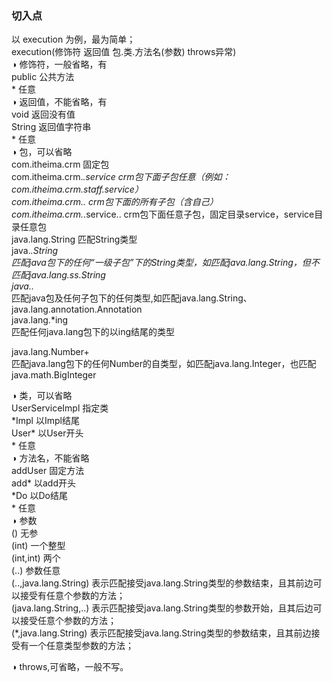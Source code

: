 ### 切入点  
以 execution  为例，最为简单；  
execution(修饰符 返回值  包.类.方法名(参数) throws异常)  
◑ 修饰符，一般省略，有  
public            公共方法  
\*                   任意  
◑ 返回值，不能省略，有  
void               返回没有值  
String            返回值字符串  
\*                  任意  
◑ 包，可以省略  
com.itheima.crm                  固定包  
com.itheima.crm.*.service     crm包下面子包任意（例如：com.itheima.crm.staff.service）  
com.itheima.crm..                crm包下面的所有子包（含自己）  
com.itheima.crm.*.service..   crm包下面任意子包，固定目录service，service目录任意包  
java.lang.String  匹配String类型  
java.*.String  
匹配java包下的任何“一级子包”下的String类型，如匹配java.lang.String，但不匹配java.lang.ss.String  
java..*  
匹配java包及任何子包下的任何类型,如匹配java.lang.String、java.lang.annotation.Annotation  
java.lang.*ing  
匹配任何java.lang包下的以ing结尾的类型  

java.lang.Number+  
匹配java.lang包下的任何Number的自类型，如匹配java.lang.Integer，也匹配java.math.BigInteger  

◑ 类，可以省略  
UserServiceImpl                  指定类  
\*Impl                                  以Impl结尾  
User*                                  以User开头  
\*                                        任意  
◑ 方法名，不能省略  
addUser                               固定方法  
add*                                   以add开头  
*Do                                    以Do结尾  
\*                                        任意  
◑ 参数  
()                                        无参  
(int)                                    一个整型  
(int,int)                              两个  
(..)                                      参数任意  
(..,java.lang.String)   表示匹配接受java.lang.String类型的参数结束，且其前边可以接受有任意个参数的方法；  
(java.lang.String,..)  表示匹配接受java.lang.String类型的参数开始，且其后边可以接受任意个参数的方法；  
(\*,java.lang.String) 表示匹配接受java.lang.String类型的参数结束，且其前边接受有一个任意类型参数的方法；  

◑ throws,可省略，一般不写。  

